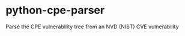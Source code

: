 python-cpe-parser
=================

Parse the CPE vulnerability tree from an NVD (NIST) CVE vulnerability
